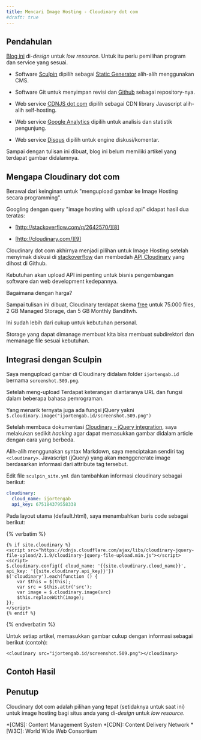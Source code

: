 ```yaml
---
title: Mencari Image Hosting - Cloudinary dot com
#draft: true
---
```


## Pendahulan

[Blog ini][1] di-*design* untuk *low resource*. Untuk itu perlu pemilihan program dan service yang sesuai.

 - Software [Sculpin][2] dipilih sebagai [Static Generator][3] alih-alih menggunakan CMS. 
 
 - Software Git untuk menyimpan revisi dan [Github][4] sebagai repository-nya.

 - Web service [CDNJS dot com][5] dipilih sebagai CDN library Javascript alih-alih self-hosting.

 - Web service [Google Analytics][6] dipilih untuk analisis dan statistik pengunjung.
 
 - Web service [Disqus][7] dipilih untuk engine diskusi/komentar.

Sampai dengan tulisan ini dibuat, blog ini belum memiliki artikel yang terdapat gambar didalamnya.

## Mengapa Cloudinary dot com

Berawal dari keinginan untuk "mengupload gambar ke Image Hosting secara programming". 

Googling dengan query "image hosting with upload api" didapat hasil dua teratas:

 - [http://stackoverflow.com/q/2642570/][8]

 - [http://cloudinary.com/][9]
 
Cloudinary dot com akhirnya menjadi pilihan untuk Image Hosting setelah menyimak diskusi di [stackoverflow][8] dan membedah [API Cloudinary][10] yang dihost di Github.

Kebutuhan akan upload API ini penting untuk bisnis pengembangan software dan web development kedepannya.

Bagaimana dengan harga?

Sampai tulisan ini dibuat, Cloudinary terdapat skema [free][11] untuk 75.000 files, 2 GB Managed Storage, dan 5 GB Monthly Banditwh.

Ini sudah lebih dari cukup untuk kebutuhan personal.

Storage yang dapat dimanage membuat kita bisa membuat subdirektori dan memanage file sesuai kebutuhan.

## Integrasi dengan Sculpin

Saya mengupload gambar di Cloudinary didalam folder `ijortengab.id` bernama `screenshot.509.png`. 

Setelah meng-upload Terdapat keterangan diantaranya URL dan fungsi dalam beberapa bahasa pemrograman.

Yang menarik ternyata juga ada fungsi jQuery yakni `$.cloudinary.image("ijortengab.id/screenshot.509.png")`

Setelah membaca dokumentasi [Cloudinary - jQuery integration][12], saya melakukan sedikit *hacking* agar dapat memasukkan gambar didalam article dengan cara yang berbeda.

Alih-alih menggunakan syntax Markdown, saya menciptakan sendiri tag `<cloudinary>`. Javascript (jQuery) yang akan menggenerate image berdasarkan informasi dari attribute tag tersebut.

Edit file `sculpin_site.yml` dan tambahkan informasi cloudinary sebagai berikut:

```yml
cloudinary:
  cloud_name: ijortengab
  api_key: 675184379558338
```

Pada layout utama (default.html), saya menambahkan baris code sebagai berikut:

{% verbatim %}
```twig
{% if site.cloudinary %}
<script src="https://cdnjs.cloudflare.com/ajax/libs/cloudinary-jquery-file-upload/2.1.9/cloudinary-jquery-file-upload.min.js"></script>
<script>
$.cloudinary.config({ cloud_name: '{{site.cloudinary.cloud_name}}', api_key: '{{site.cloudinary.api_key}}'})
$('cloudinary').each(function () {
    var $this = $(this);
    var src = $this.attr('src');
    var image = $.cloudinary.image(src)
    $this.replaceWith(image);
});
</script>
{% endif %}
```
{% endverbatim %}

Untuk setiap artikel, memasukkan gambar cukup dengan informasi sebagai berikut (contoh):

```
<cloudinary src="ijortengab.id/screenshot.509.png"></cloudinary>
```

## Contoh Hasil

<cloudinary src="ijortengab.id/screenshot.509.png"></cloudinary>

## Penutup

Cloudinary dot com adalah pilihan yang tepat (setidaknya untuk saat ini) untuk image hosting bagi situs anda yang di-*design* untuk *low resource*.

[1]: http://ijortengab.id/
[2]: https://sculpin.io/
[3]: http://www.staticgen.com/
[4]: https://github.com/ijortengab/ijortengab.id/
[5]: https://cdnjs.com/
[6]: https://www.google.com/analytics/
[7]: https://disqus.com/
[8]: http://stackoverflow.com/q/2642570/
[9]: https://cloudinary.com/
[10]: https://github.com/cloudinary/
[11]: http://cloudinary.com/pricing
[12]: http://cloudinary.com/documentation/jquery_integration

*[CMS]: Content Management System
*[CDN]: Content Delivery Network
*[W3C]:  World Wide Web Consortium
